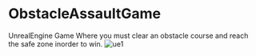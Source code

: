 # ObstacleAssaultGame
 UnrealEngine Game Where you must clear an obstacle course and reach the safe zone inorder to win.
![ue1](https://github.com/fahdali24/ObstacleAssaultGame/assets/142120994/d2867093-dd71-4980-abae-e0411c45837c)
